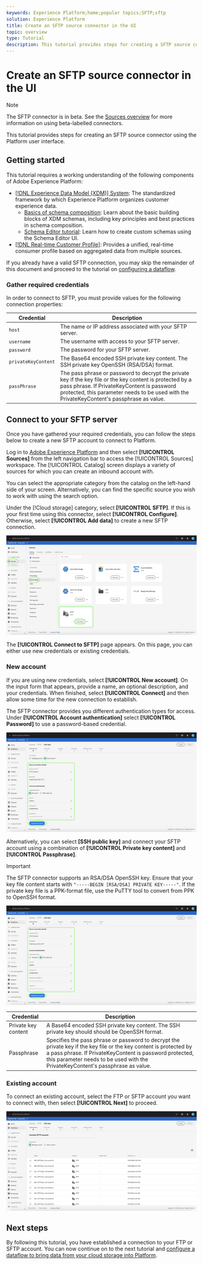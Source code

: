```yaml
---
keywords: Experience Platform;home;popular topics;SFTP;sftp
solution: Experience Platform
title: Create an SFTP source connector in the UI
topic: overview
type: Tutorial
description: This tutorial provides steps for creating a SFTP source connector using the Platform user interface.
---
```


# Create an SFTP source connector in the UI

>[!NOTE]
>
>The SFTP connector is in beta. See the [Sources overview](../../../../home.md#terms-and-conditions) for more information on using beta-labelled connectors.

This tutorial provides steps for creating an SFTP source connector using the Platform user interface.

## Getting started

This tutorial requires a working understanding of the following components of Adobe Experience Platform:

* [[!DNL Experience Data Model (XDM)] System](../../../../../xdm/home.md): The standardized framework by which Experience Platform organizes customer experience data.
  * [Basics of schema composition](../../../../../xdm/schema/composition.md): Learn about the basic building blocks of XDM schemas, including key principles and best practices in schema composition.
  * [Schema Editor tutorial](../../../../../xdm/tutorials/create-schema-ui.md): Learn how to create custom schemas using the Schema Editor UI.
* [[!DNL Real-time Customer Profile]](../../../../../profile/home.md): Provides a unified, real-time consumer profile based on aggregated data from multiple sources.

If you already have a valid SFTP connection, you may skip the remainder of this document and proceed to the tutorial on [configuring a dataflow](../../dataflow/batch/cloud-storage.md).

### Gather required credentials

In order to connect to SFTP, you must provide values for the following connection properties:

| Credential | Description |
| ---------- | ----------- |
| `host` | The name or IP address associated with your SFTP server. |
| `username` | The username with access to your SFTP server. |
| `password` | The password for your SFTP server. |
| `privateKeyContent` | The Base64 encoded SSH private key content. The SSH private key OpenSSH (RSA/DSA) format. |
| `passPhrase` | The pass phrase or password to decrypt the private key if the key file or the key content is protected by a pass phrase. If PrivateKeyContent is password protected, this parameter needs to be used with the PrivateKeyContent's passphrase as value. |

## Connect to your SFTP server

Once you have gathered your required credentials, you can follow the steps below to create a new SFTP account to connect to Platform.

Log in to [Adobe Experience Platform](https://platform.adobe.com) and then select **[!UICONTROL Sources]** from the left navigation bar to access the [!UICONTROL Sources] workspace. The [!UICONTROL Catalog] screen displays a variety of sources for which you can create an inbound account with.

You can select the appropriate category from the catalog on the left-hand side of your screen. Alternatively, you can find the specific source you wish to work with using the search option.

Under the [!Cloud storage] category, select **[!UICONTROL SFTP]**. If this is your first time using this connector, select **[!UICONTROL Configure]**. Otherwise, select **[!UICONTROL Add data]** to create a new SFTP connection.

![catalog](../../../../images/tutorials/create/sftp/catalog.png)

The **[!UICONTROL Connect to SFTP]** page appears. On this page, you can either use new credentials or existing credentials.

### New account

If you are using new credentials, select **[!UICONTROL New account]**. On the input form that appears, provide a name, an optional description, and your credentials. When finished, select **[!UICONTROL Connect]** and then allow some time for the new connection to establish.

The SFTP connector provides you different authentication types for access. Under **[!UICONTROL Account authentication]** select **[!UICONTROL Password]** to use a password-based credential.

![connect-password](../../../../images/tutorials/create/sftp/password.png)

Alternatively, you can select **[SSH public key]** and connect your SFTP account using a combination of **[!UICONTROL Private key content]** and **[!UICONTROL Passphrase]**.

>[!IMPORTANT]
>
>The SFTP connector supports an RSA/DSA OpenSSH key. Ensure that your key file content starts with `"-----BEGIN [RSA/DSA] PRIVATE KEY-----"`. If the private key file is a PPK-format file, use the PuTTY tool to convert from PPK to OpenSSH format.

![connect-ssh](../../../../images/tutorials/create/sftp/ssh.png)

| Credential | Description |
| ---------- | ----------- |
| Private key content | A Base64 encoded SSH private key content. The SSH private key should should be OpenSSH format. |
| Passphrase | Specifies the pass phrase or password to decrypt the private key if the key file or the key content is protected by a pass phrase. If PrivateKeyContent is password protected, this parameter needs to be used with the PrivateKeyContent's passphrase as value. |

### Existing account

To connect an existing account, select the FTP or SFTP account you want to connect with, then select **[!UICONTROL Next]** to proceed.

![existing](../../../../images/tutorials/create/sftp/existing.png)

## Next steps

By following this tutorial, you have established a connection to your FTP or SFTP account. You can now continue on to the next tutorial and [configure a dataflow to bring data from your cloud storage into Platform](../../dataflow/batch/cloud-storage.md).